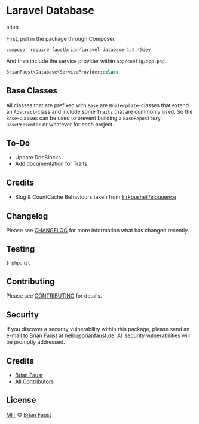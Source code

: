 # Laravel Database
ation

First, pull in the package through Composer.

```js
composer require faustbrian/laravel-database:1.0.*@dev
```

And then include the service provider within `app/config/app.php`.

```php
BrianFaust\Database\ServiceProvider::class
```

## Base Classes

All classes that are prefixed with `Base` are `Boilerplate`-classes that extend an `Abstract`-class and include some `Traits` that are commonly used. So the `Base`-classes can be used to prevent building a `BaseRepository`, `BasePresenter` or whatever for each project.

## To-Do

- Update DocBlocks
- Add documentation for Traits

## Credits

- Slug & CountCache Behaviours taken from [kirkbushell/eloquence](https://github.com/kirkbushell/eloquence)

## Changelog

Please see [CHANGELOG](CHANGELOG.md) for more information what has changed recently.

## Testing

``` bash
$ phpunit
```

## Contributing

Please see [CONTRIBUTING](.github/CONTRIBUTING.md) for details.

## Security

If you discover a security vulnerability within this package, please send an e-mail to Brian Faust at hello@brianfaust.de. All security vulnerabilities will be promptly addressed.

## Credits

- [Brian Faust](https://github.com/faustbrian)
- [All Contributors](../../contributors)

## License

[MIT](LICENSE) © [Brian Faust](https://brianfaust.de)
